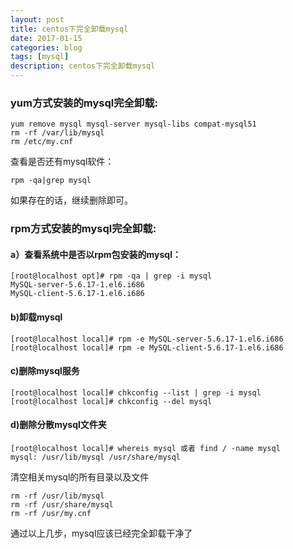 ```yaml
---
layout: post
title: centos下完全卸载mysql
date: 2017-01-15
categories: blog
tags: [mysql]
description: centos下完全卸载mysql
---
```


### yum方式安装的mysql完全卸载:

    yum remove mysql mysql-server mysql-libs compat-mysql51
    rm -rf /var/lib/mysql
    rm /etc/my.cnf

查看是否还有mysql软件：

    rpm -qa|grep mysql

如果存在的话，继续删除即可。

### rpm方式安装的mysql完全卸载:

#### a）查看系统中是否以rpm包安装的mysql：

    [root@localhost opt]# rpm -qa | grep -i mysql
    MySQL-server-5.6.17-1.el6.i686
    MySQL-client-5.6.17-1.el6.i686

#### b)卸载mysql

    [root@localhost local]# rpm -e MySQL-server-5.6.17-1.el6.i686
    [root@localhost local]# rpm -e MySQL-client-5.6.17-1.el6.i686

#### c)删除mysql服务

    [root@localhost local]# chkconfig --list | grep -i mysql
    [root@localhost local]# chkconfig --del mysql

#### d)删除分散mysql文件夹

    [root@localhost local]# whereis mysql 或者 find / -name mysql
    mysql: /usr/lib/mysql /usr/share/mysql

清空相关mysql的所有目录以及文件

    rm -rf /usr/lib/mysql
    rm -rf /usr/share/mysql
    rm -rf /usr/my.cnf

通过以上几步，mysql应该已经完全卸载干净了